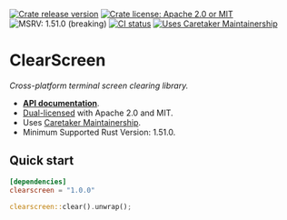 [![Crate release version](https://flat.badgen.net/crates/v/clearscreen)](https://crates.io/crates/clearscreen)
[![Crate license: Apache 2.0 or MIT](https://flat.badgen.net/badge/license/Apache%202.0%20or%20MIT)][copyright]
![MSRV: 1.51.0 (breaking)](https://flat.badgen.net/badge/MSRV/1.51.0%20%28breaking%29/green)
[![CI status](https://github.com/watchexec/clearscreen/actions/workflows/check.yml/badge.svg)](https://github.com/watchexec/clearscreen/actions/workflows/check.yml)
[![Uses Caretaker Maintainership](https://flat.badgen.net/badge/Caretaker/Maintainership%20👥%20/purple)][caretaker]

# ClearScreen

_Cross-platform terminal screen clearing library._

- **[API documentation][docs]**.
- [Dual-licensed][copyright] with Apache 2.0 and MIT.
- Uses [Caretaker Maintainership][caretaker].
- Minimum Supported Rust Version: 1.51.0.

[caretaker]: ./CARETAKERS.md
[copyright]: ./COPYRIGHT
[docs]: https://docs.rs/clearscreen

## Quick start

```toml
[dependencies]
clearscreen = "1.0.0"
```

```rust
clearscreen::clear().unwrap();
```
